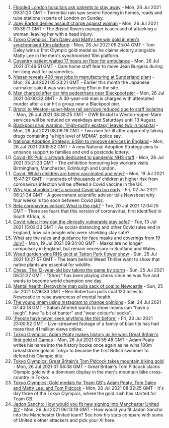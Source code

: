 1. [Flooded London hospitals ask patients to stay away](https://www.bbc.co.uk/news/uk-57965298) - Mon, 26 Jul 2021 09:31:20 GMT - Torrential rain saw severe flooding in homes, roads and tube stations in parts of London on Sunday.
2. [Joey Barton denies assault charge against woman](https://www.bbc.co.uk/news/uk-england-bristol-57969765) - Mon, 26 Jul 2021 09:39:11 GMT - The Bristol Rovers manager is accused of attacking a woman, leaving her with a head injury.
3. [Tokyo Olympics: Tom Daley and Matty Lee win gold in men's synchronised 10m platform](https://www.bbc.co.uk/sport/olympics/57966599) - Mon, 26 Jul 2021 09:25:04 GMT - Tom Daley wins a first Olympic gold medal as he claims victory alongside Matty Lee in the men's synchronised 10m platform.
4. [Coventry patient waited 17 hours on floor for ambulance](https://www.bbc.co.uk/news/uk-england-coventry-warwickshire-57967567) - Mon, 26 Jul 2021 07:49:51 GMT - Care home staff fear to move Jean Burgess during her long wait for paramedics.
5. [Nissan reveals 400 new jobs in manufacturing at Sunderland plant](https://www.bbc.co.uk/news/uk-england-tyne-57962364) - Mon, 26 Jul 2021 05:23:21 GMT - Earlier this month the Japanese carmaker said it was was investing £1bn in the site.
6. [Man charged after car hits pedestrians near Blackpool pier](https://www.bbc.co.uk/news/uk-england-lancashire-57967317) - Mon, 26 Jul 2021 06:00:32 GMT - A 30-year-old man is charged with attempted murder after a car hit a group near a Blackpool pier.
7. [Bristol to Weston-super-Mare rail services reduced due to staff isolating](https://www.bbc.co.uk/news/uk-england-somerset-57940377) - Mon, 26 Jul 2021 08:38:25 GMT - GWR Bristol to Weston-super-Mare services will be reduced on weekdays and Saturdays until 13 August.
8. [Blackpool drug warning: 'High-purity ecstasy' leaves two in hospital](https://www.bbc.co.uk/news/uk-england-lancashire-57967324) - Mon, 26 Jul 2021 08:06:16 GMT - Two men fell ill after apparently taking drugs containing "a high level of MDMA", police say.
9. [National Adoption Strategy: £48m to improve services in England](https://www.bbc.co.uk/news/uk-57962679) - Mon, 26 Jul 2021 09:15:52 GMT - A new National Adoption Strategy aims to enhance support to families and end a postcode lottery.
10. [Covid-19: Public artwork dedicated to pandemic NHS staff](https://www.bbc.co.uk/news/uk-england-birmingham-57961747) - Mon, 26 Jul 2021 05:21:23 GMT - The exhibition honouring key workers visits Birmingham, Manchester, Edinburgh and London.
11. [Covid: Which children are being vaccinated and why?](https://www.bbc.co.uk/news/health-57888429) - Mon, 19 Jul 2021 15:47:27 GMT - Hundreds of thousands of children at higher risk from coronavirus infection will be offered a Covid vaccine in the UK.
12. [Why you shouldn't get a second Covid jab too early](https://www.bbc.co.uk/news/newsbeat-57682233) - Fri, 02 Jul 2021 06:21:34 GMT - A government scientific advisor tells Newsbeat why four weeks is too soon between Covid jabs.
13. [Beta coronavirus variant: What is the risk?](https://www.bbc.co.uk/news/health-55534727) - Tue, 20 Jul 2021 12:04:25 GMT - There are fears that this version of coronavirus, first identified in South Africa, is
14. [Covid rules: How can the clinically vulnerable stay safe?](https://www.bbc.co.uk/news/health-51997151) - Tue, 13 Jul 2021 15:02:33 GMT - As social-distancing and other Covid rules end in England, how can people who were shielding stay safe?
15. [What are the rules and guidance for face masks and coverings from 19 July?](https://www.bbc.co.uk/news/health-51205344) - Mon, 19 Jul 2021 09:34:00 GMT - Masks are no longer compulsory in England, but remain necessary in Scotland and Wales.
16. [Weed garden wins RHS gold at Tatton Park flower show](https://www.bbc.co.uk/news/uk-england-manchester-57961460) - Sun, 25 Jul 2021 10:27:57 GMT - The team behind Weed Thriller want to show that native plants are essential for wildlife.
17. [Chess: The 12-year-old boy taking the game by storm](https://www.bbc.co.uk/news/uk-england-london-57919082) - Sun, 25 Jul 2021 06:31:27 GMT - "Shrez" has been playing chess since he was five and wants to become world champion one day.
18. [Mental health: Derbyshire man pulls sack of coal to Newcastle](https://www.bbc.co.uk/news/uk-england-derbyshire-57915879) - Sun, 25 Jul 2021 07:16:33 GMT - Ben Robertson pulls coal 120 miles to Newcastle to raise awareness of mental health.
19. [The young imam using Instagram to change opinions](https://www.bbc.co.uk/news/uk-england-manchester-57946493) - Sat, 24 Jul 2021 07:40:18 GMT - Sabah Ahmedi wants to show imams can "have a laugh", have "a bit of banter" and "wear colourful socks".
20. ['People have never seen anything like this before'](https://www.bbc.co.uk/news/uk-england-leicestershire-57836610) - Fri, 23 Jul 2021 23:00:52 GMT - Live-streamed footage of a family of blue tits has had more than 41 million views online.
21. [Tokyo Olympics: Adam Peaty makes history as he wins Great Britain's first gold of Games](https://www.bbc.co.uk/sport/olympics/57965943) - Mon, 26 Jul 2021 03:55:48 GMT - Adam Peaty writes his name into the history books once again as he wins 100m breaststroke gold in Tokyo to become the first British swimmer to defend his Olympic title.
22. [Tokyo Olympics: Great Britain's Tom Pidcock takes mountain biking gold](https://www.bbc.co.uk/sport/olympics/57967799) - Mon, 26 Jul 2021 07:58:38 GMT - Great Britain's Tom Pidcock claims Olympic gold with a dominant display in the men's mountain bike cross-country in Tokyo.
23. [Tokyo Olympics: Gold medals for Team GB's Adam Peaty, Tom Daley and Matty Lee, and Tom Pidcock](https://www.bbc.co.uk/sport/olympics/57968233) - Mon, 26 Jul 2021 08:32:25 GMT - It's day three of the Tokyo Olympics, where the gold rush has started for Team GB.
24. [Jadon Sancho: How would you fit new signing into Manchester United XI?](https://www.bbc.co.uk/sport/football/53665078) - Mon, 26 Jul 2021 06:13:19 GMT - How would you fit Jadon Sancho into the Manchester United team? See how his stats compare with some of United's other attackers and pick your XI here.
